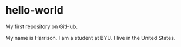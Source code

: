 # hello-world
My first repository on GitHub.

My name is Harrison. I am a student at BYU. I live in the United States.
